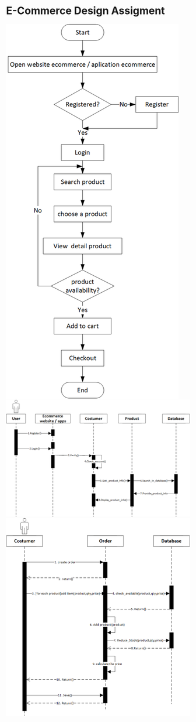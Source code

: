 # E-Commerce Design Assigment

![flowchart](flowchart.png)
![sequence](sequence-detail-product.png)
![sequence](sequence-order.png)
